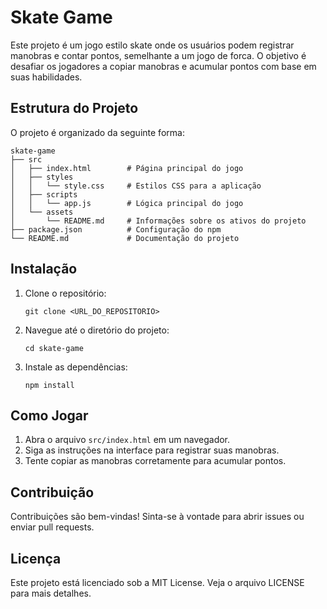 # Skate Game

Este projeto é um jogo estilo skate onde os usuários podem registrar manobras e contar pontos, semelhante a um jogo de forca. O objetivo é desafiar os jogadores a copiar manobras e acumular pontos com base em suas habilidades.

## Estrutura do Projeto

O projeto é organizado da seguinte forma:

```
skate-game
├── src
│   ├── index.html        # Página principal do jogo
│   ├── styles
│   │   └── style.css     # Estilos CSS para a aplicação
│   ├── scripts
│   │   └── app.js        # Lógica principal do jogo
│   └── assets
│       └── README.md     # Informações sobre os ativos do projeto
├── package.json          # Configuração do npm
└── README.md             # Documentação do projeto
```

## Instalação

1. Clone o repositório:
   ```
   git clone <URL_DO_REPOSITORIO>
   ```
2. Navegue até o diretório do projeto:
   ```
   cd skate-game
   ```
3. Instale as dependências:
   ```
   npm install
   ```

## Como Jogar

1. Abra o arquivo `src/index.html` em um navegador.
2. Siga as instruções na interface para registrar suas manobras.
3. Tente copiar as manobras corretamente para acumular pontos.

## Contribuição

Contribuições são bem-vindas! Sinta-se à vontade para abrir issues ou enviar pull requests.

## Licença

Este projeto está licenciado sob a MIT License. Veja o arquivo LICENSE para mais detalhes.
